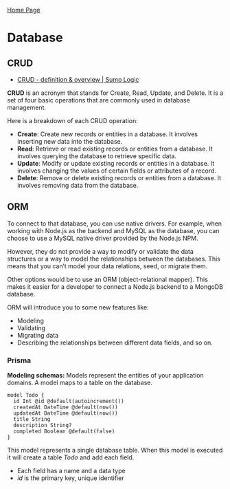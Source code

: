 [Home Page](./00_Documentation.md)
# Database

## CRUD
- [CRUD - definition & overview | Sumo Logic](https://www.sumologic.com/glossary/crud/#:~:text=CRUD%20Meaning%3A%20CRUD%20is%20an,%2C%20read%2C%20update%20and%20delete)

**CRUD** is an acronym that stands for Create, Read, Update, and Delete. It is a set of four basic operations that are commonly used in database management.

Here is a breakdown of each CRUD operation:
- **Create**: Create new records or entities in a database. It involves inserting new data into the database.
- **Read**: Retrieve or read existing records or entities from a database. It involves querying the database to retrieve specific data.
- **Update**: Modify or update existing records or entities in a database. It involves changing the values of certain fields or attributes of a record.
- **Delete**: Remove or delete existing records or entities from a database. It involves removing data from the database.

## ORM

To connect to that database, you can use native drivers. For example, when working with Node.js as the backend and MySQL as the database, you can choose to use a MySQL native driver provided by the Node.js NPM.

However, they do not provide a way to modify or validate the data structures or a way to model the relationships between the databases. This means that you can’t model your data relations, seed, or migrate them.

Other options would be to use an ORM (object-relational mapper). This makes it easier for a developer to connect a Node.js backend to a MongoDB database.

ORM will introduce you to some new features like:

- Modeling
- Validating
- Migrating data
- Describing the relationships between different data fields, and so on.

### Prisma
**Modeling schemas:**
Models represent the entities of your application domains. A model maps to a table on the database.

```
model Todo {
  id Int @id @default(autoincrement())
  createdAt DateTime @default(now())
  updatedAt DateTime @default(now())
  title String
  description String?
  completed Boolean @default(false)
}
```

This model represents a single database table. When this model is executed it will create a table *Todo* and add each field.
- Each field has a name and a data type
- *id* is the primary key, unique identifier

